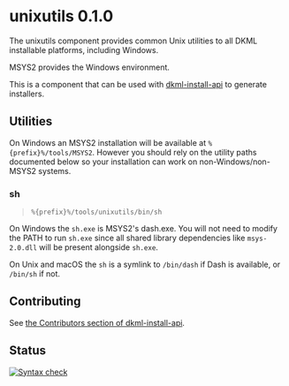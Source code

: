 # unixutils 0.1.0

The unixutils component provides common Unix utilities to all DKML
installable platforms, including Windows.

MSYS2 provides the Windows environment.

This is a component that can be used with [dkml-install-api](https://diskuv.github.io/dkml-install-api/index.html)
to generate installers.

## Utilities

On Windows an MSYS2 installation will be available
at `%{prefix}%/tools/MSYS2`. However you should rely on the utility
paths documented below so your installation can work
on non-Windows/non-MSYS2 systems.

### sh

> `%{prefix}%/tools/unixutils/bin/sh`

On Windows the `sh.exe` is MSYS2's dash.exe. You will not
need to modify the PATH to run `sh.exe` since all shared
library dependencies like `msys-2.0.dll` will be present
alongside `sh.exe`.

On Unix and macOS the `sh` is a symlink to `/bin/dash` if Dash
is available, or `/bin/sh` if not.

## Contributing

See [the Contributors section of dkml-install-api](https://github.com/diskuv/dkml-install-api/blob/main/contributors/README.md).

## Status

[![Syntax check](https://github.com/diskuv/dkml-component-enduser-unixutils/actions/workflows/syntax.yml/badge.svg)](https://github.com/diskuv/dkml-component-enduser-unixutils/actions/workflows/syntax.yml)
